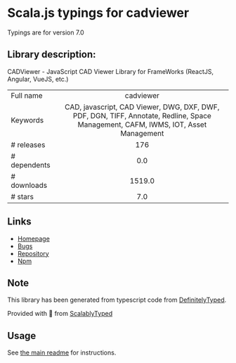 
# Scala.js typings for cadviewer

Typings are for version 7.0

## Library description:
CADViewer - JavaScript CAD Viewer Library for FrameWorks (ReactJS, Angular, VueJS, etc.)

|                    |                 |
| ------------------ | :-------------: |
| Full name          | cadviewer |
| Keywords           | CAD, javascript, CAD Viewer, DWG, DXF, DWF, PDF, DGN, TIFF, Annotate, Redline, Space Management, CAFM, IWMS, IOT, Asset Management |
| # releases         | 176 |
| # dependents       | 0.0 |
| # downloads        | 1519.0 |
| # stars            | 7.0 |

## Links
- [Homepage](https://cadviewer.com)
- [Bugs](https://github.com/CADViewer)
- [Repository](https://github.com/CADViewer/cadviewer-testapp-react-01)
- [Npm](https://www.npmjs.com/package/cadviewer)
    


## Note
This library has been generated from typescript code from [DefinitelyTyped](https://definitelytyped.org).

Provided with :purple_heart: from [ScalablyTyped](https://github.com/oyvindberg/ScalablyTyped)

## Usage
See [the main readme](../../readme.md) for instructions.


